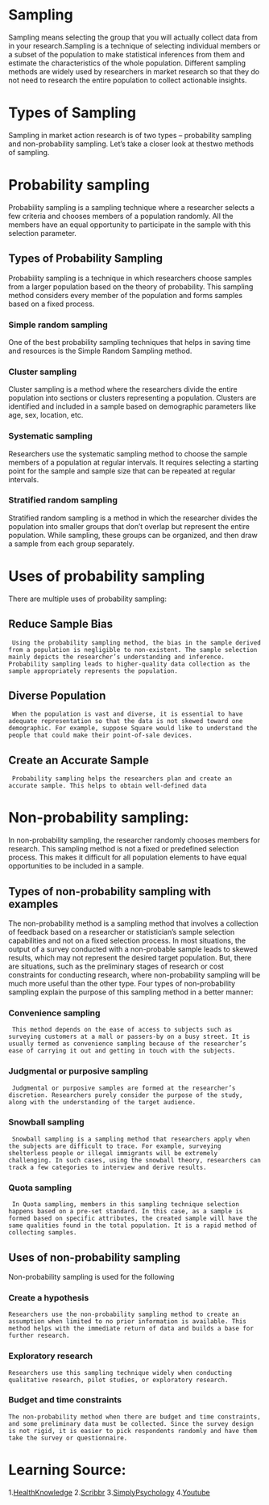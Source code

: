 # Sampling
 Sampling means selecting the group that you will actually collect data from in your research.Sampling is a technique of selecting individual members or a subset of the population to make statistical inferences from them and estimate the characteristics of the whole population. Different sampling methods are widely used by researchers in market research so that they do not need to research the entire population to collect actionable insights.

# Types of Sampling
 Sampling in market action research is of two types – probability sampling and non-probability sampling. Let’s take a closer look at thestwo methods of sampling.

# Probability sampling 
Probability sampling is a sampling technique where a researcher selects a few criteria and chooses members of a population randomly. All the members have an equal opportunity to participate in the sample with this selection parameter.

  ## Types of Probability Sampling
   Probability sampling is a technique in which researchers choose samples from a larger population based on the theory of probability. This sampling method considers every member of the population and forms samples based on a fixed process.

  ### Simple random sampling
   One of the best probability sampling techniques that helps in saving time and resources is the Simple Random Sampling method.

  ### Cluster sampling
   Cluster sampling is a method where the researchers divide the entire population into sections or clusters representing a population. Clusters are identified and included in a sample based on demographic parameters like age, sex, location, etc.

  ### Systematic sampling
   Researchers use the systematic sampling method to choose the sample members of a population at regular intervals. It requires selecting a starting point for the sample and sample size that can be repeated at regular intervals.

  ### Stratified random sampling
   Stratified random sampling is a method in which the researcher divides the population into smaller groups that don’t overlap but represent the entire population. While sampling, these groups can be organized, and then draw a sample from each group separately.

# Uses of probability sampling
There are multiple uses of probability sampling:

  ## Reduce Sample Bias
     Using the probability sampling method, the bias in the sample derived from a population is negligible to non-existent. The sample selection mainly depicts the researcher’s understanding and inference. Probability sampling leads to higher-quality data collection as the sample appropriately represents the population.

  ## Diverse Population
     When the population is vast and diverse, it is essential to have adequate representation so that the data is not skewed toward one demographic. For example, suppose Square would like to understand the people that could make their point-of-sale devices.

  ## Create an Accurate Sample
     Probability sampling helps the researchers plan and create an accurate sample. This helps to obtain well-defined data
# Non-probability sampling:
 In non-probability sampling, the researcher randomly chooses members for research. This sampling method is not a fixed or predefined selection process. This makes it difficult for all population elements to have equal opportunities to be included in a sample.

  ## Types of non-probability sampling with examples
   The non-probability method is a sampling method that involves a collection of feedback based on a researcher or statistician’s sample selection capabilities and not on a fixed selection process. In most situations, the output of a survey conducted with a non-probable sample leads to skewed results, which may not represent the desired target population. But, there are situations, such as the preliminary stages of research or cost constraints for conducting research, where non-probability sampling will be much more useful than the other type.
   Four types of non-probability sampling explain the purpose of this sampling method in a better manner:
   
   ### Convenience sampling
     This method depends on the ease of access to subjects such as surveying customers at a mall or passers-by on a busy street. It is usually termed as convenience sampling because of the researcher’s ease of carrying it out and getting in touch with the subjects.

   ### Judgmental or purposive sampling
     Judgmental or purposive samples are formed at the researcher’s discretion. Researchers purely consider the purpose of the study, along with the understanding of the target audience.

   ### Snowball sampling
     Snowball sampling is a sampling method that researchers apply when the subjects are difficult to trace. For example, surveying shelterless people or illegal immigrants will be extremely challenging. In such cases, using the snowball theory, researchers can track a few categories to interview and derive results.

   ### Quota sampling
     In Quota sampling, members in this sampling technique selection happens based on a pre-set standard. In this case, as a sample is formed based on specific attributes, the created sample will have the same qualities found in the total population. It is a rapid method of collecting samples.

  ## Uses of non-probability sampling
   Non-probability sampling is used for the following

   ### Create a hypothesis
    Researchers use the non-probability sampling method to create an assumption when limited to no prior information is available. This method helps with the immediate return of data and builds a base for further research.
   
   ### Exploratory research
    Researchers use this sampling technique widely when conducting qualitative research, pilot studies, or exploratory research.

   ### Budget and time constraints
    The non-probability method when there are budget and time constraints, and some preliminary data must be collected. Since the survey design is not rigid, it is easier to pick respondents randomly and have them take the survey or questionnaire.

# Learning Source:
1.[HealthKnowledge](https://www.healthknowledge.org.uk/public-health-textbook/research-methods/1a-epidemiology/methods-of-sampling-population)
2.[Scribbr](https://www.scribbr.com/methodology/sampling-methods/#:~:text=Probability%20sampling%20methods%20include%20simple,a%20chance%20of%20being%20included.)
3.[SimplyPsychology](https://simplypsychology.org/sampling.html)
4.[Youtube](https://www.youtube.com/watch?v=KLAEwukvuZs)
